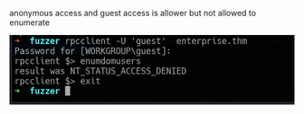 anonymous access and guest access is allower but not allowed to enumerate 




![unnamed_4f0ee651935840aa9801ed6fc259a01c](unnamed_4f0ee651935840aa9801ed6fc259a01c.png)
